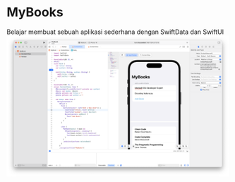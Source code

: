 # MyBooks
 Belajar membuat sebuah aplikasi sederhana dengan SwiftData dan SwiftUI
![alt text](https://github.com/dicodingacademy/MyBooks/blob/main/Result.png)